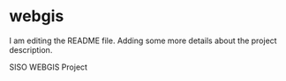 # webgis

I am editing the README file. Adding some more details about the project description.

SISO WEBGIS Project

